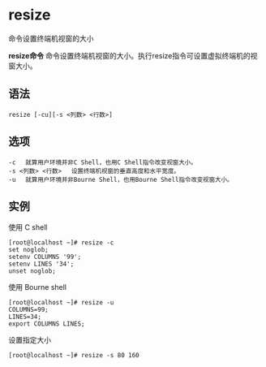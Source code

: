 # resize

命令设置终端机视窗的大小


**resize命令** 命令设置终端机视窗的大小。执行resize指令可设置虚拟终端机的视窗大小。

##  语法

```
resize [-cu][-s <列数> <行数>]
```

##  选项

```
-c 　就算用户环境并非C Shell，也用C Shell指令改变视窗大小。
-s <列数> <行数> 　设置终端机视窗的垂直高度和水平宽度。
-u 　就算用户环境并非Bourne Shell，也用Bourne Shell指令改变视窗大小。
```

## 实例

使用 C shell

```
[root@localhost ~]# resize -c
set noglob;
setenv COLUMNS '99';
setenv LINES '34';
unset noglob;
```


使用 Bourne shell

```
[root@localhost ~]# resize -u
COLUMNS=99;
LINES=34;
export COLUMNS LINES;
```

设置指定大小

```
[root@localhost ~]# resize -s 80 160
```



